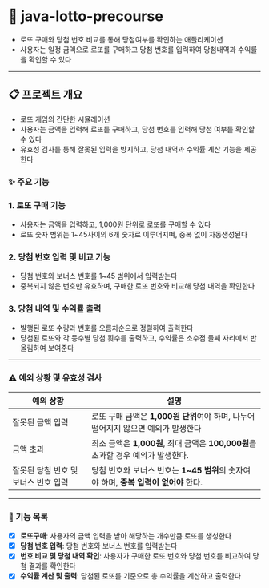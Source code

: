 # 🎰 java-lotto-precourse
- 로또 구매와 당첨 번호 비교를 통해 당첨여부를 확인하는 애플리케이션
- 사용자는 일정 금액으로 로또를 구매하고 당첨 번호를 입력하여 당첨내역과 수익률을 확인할 수 있다
---
## 📋 프로젝트 개요
- 로또 게임의 간단한 시뮬레이션
- 사용자는 금액을 입력해 로또를 구매하고, 당첨 번호를 입력해 당첨 여부를 확인할 수 있다
- 유효성 검사를 통해 잘못된 입력을 방지하고, 당첨 내역과 수익률 계산 기능을 제공한다

### ✨ 주요 기능
### 1. 로또 구매 기능
- 사용자는 금액을 입력하고, 1,000원 단위로 로또를 구매할 수 있다
- 로또 숫자 범위는 1~45사이의 6개 숫자로 이루어지며, 중복 없이 자동생성된다
### 2. 당첨 번호 입력 및 비교 기능
- 당첨 번호와 보너스 번호를 1~45 범위에서 입력받는다
- 중복되지 않은 번호만 유효하며, 구매한 로또 번호와 비교해 당첨 내역을 확인한다
### 3. 당첨 내역 및 수익률 출력
- 발행된 로또 수량과 번호를 오름차순으로 정렬하여 출력한다
- 당첨된 로또와 각 등수별 당첨 횟수를 출력하고, 수익률은 소수점 둘째 자리에서 반올림하여 보여준다
---
### ⚠️ 예외 상황 및 유효성 검사
| 예외 상황                      | 설명                                                       |
|--------------------------------|----------------------------------------------------------|
| 잘못된 금액 입력               | 로또 구매 금액은 **1,000원 단위**여야 하며, 나누어떨어지지 않으면 예외가 발생한다       |
| 금액 초과                      | 최소 금액은 **1,000원**, 최대 금액은 **100,000원**을 초과할 경우 예외가 발생한다. |
| 잘못된 당첨 번호 및 보너스 번호 입력 | 당첨 번호와 보너스 번호는 **1~45 범위**의 숫자여야 하며, **중복 입력이 없어야** 한다.  |
---
### 📝 기능 목록
- [x] **로또구매**: 사용자의 금액 입력을 받아 해당하는 개수만큼 로또를 생성한다
- [x] **당첨 번호 입력**: 당첨 번호와 보너스 번호를 입력받는다
- [x] **번호 비교 및 당첨 내역 확인**: 사용자가 구매한 로또 번호와 당첨 번호를 비교하여 당첨 결과를 확인한다
- [x] **수익률 계산 및 출력**: 당첨된 로또를 기준으로 총 수익률을 계산하고 출력한다